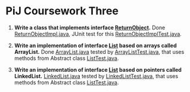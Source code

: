 PiJ Coursework Three
====================

1. **Write a class that implements interface [ReturnObject](src/ReturnObject.java).** Done [ReturnObjectImpl.java](src/ReturnObjectImpl.java), JUnit test
for this [ReturnObjectImplTest.java](src/ReturnObjectImplTest.java).

2. **Write an implementation of interface [List](src/List.java) based on arrays called ArrayList.** Done [ArrayList.java](src/ArrayList.java) tested by
[ArrayListTest.java](src/ArrayListTest.java), that uses methods from Abstract class [ListTest.java](src/ListTest.java). 

3. **Write an implementation of interface [List](src/List.java) based on pointers called LinkedList.** [LinkedList.java](src/LinkedList.java) tested by
[LinkedListTest.java](src/LinkedListTest.java), that uses methods from Abstract class [ListTest.java](src/ListTest.java).



